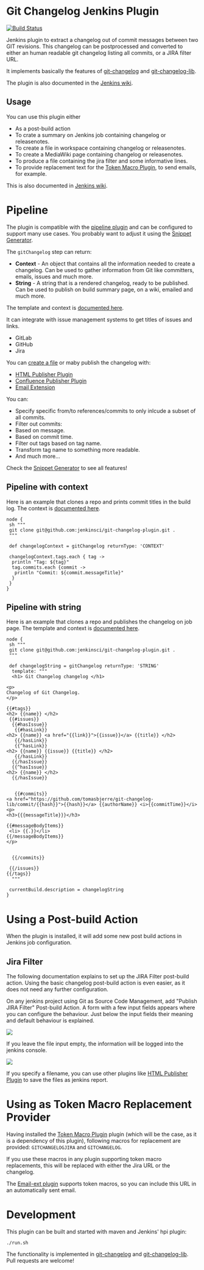 # Git Changelog Jenkins Plugin

[![Build Status](https://ci.jenkins.io/job/Plugins/job/git-changelog-plugin/job/master/badge/icon)](https://ci.jenkins.io/job/Plugins/job/git-changelog-plugin)

Jenkins plugin to extract a changelog out of commit messages between two GIT revisions. This changelog can be postprocessed and converted
to either an human readable git changelog listing all commits, or a JIRA filter URL.

It implements basically the features of [git-changelog](https://github.com/paulwellnerbou/git-changelog) and [git-changelog-lib](https://github.com/tomasbjerre/git-changelog-lib).

The plugin is also documented in the [Jenkins wiki](https://wiki.jenkins-ci.org/display/JENKINS/Git+Changelog+Plugin).

## Usage

You can use this plugin either
* As a post-build action
 * To crate a summary on Jenkins job containing changelog or releasenotes.
 * To create a file in workspace containing changelog or releasenotes.
 * To create a MediaWiki page containing changelog or releasenotes.
 * To produce a file containing the jira filter and some informative lines.
* To provide replacement text for the [Token Macro Plugin](https://wiki.jenkins-ci.org/display/JENKINS/Token+Macro+Plugin), to send
emails, for example.

This is also documented in [Jenkins wiki](https://wiki.jenkins-ci.org/display/JENKINS/Git+Changelog+Plugin).

# Pipeline

The plugin is compatible with the [pipeline plugin](https://jenkins.io/doc/book/pipeline/getting-started/) and can be configured to support many use cases. You probably want to adjust it using the [Snippet Generator](https://jenkins.io/doc/book/pipeline/getting-started/#snippet-generator).

The `gitChangelog` step can return:

 * **Context** - An object that contains all the information needed to create a changelog. Can be used to gather information from Git like committers, emails, issues and much more.
 * **String** - A string that is a rendered changelog, ready to be published. Can be used to publish on build summary page, on a wiki, emailed and much more.

The template and context is [documented here](https://github.com/tomasbjerre/git-changelog-lib).

It can integrate with issue management systems to get titles of issues and links.

 * GitLab
 * GitHub
 * Jira

You can [create a file](https://jenkins.io/doc/pipeline/examples/) or maby publish the changelog with:

 * [HTML Publisher Plugin](https://plugins.jenkins.io/htmlpublisher)
 * [Confluence Publisher Plugin](https://plugins.jenkins.io/confluence-publisher)
 * [Email Extension](https://plugins.jenkins.io/email-ext)

You can:

 * Specify specific from/to references/commits to only inlcude a subset of all commits.
 * Filter out commits:
  * Based on message.
  * Based on commit time.
 * Filter out tags based on tag name.
 * Transform tag name to something more readable.
 * And much more...

Check the [Snippet Generator](https://jenkins.io/doc/book/pipeline/getting-started/#snippet-generator) to see all features!

## Pipeline with context

Here is an example that clones a repo and prints commit titles in the build log. The context is [documented here](https://github.com/tomasbjerre/git-changelog-lib).

```
node {
 sh """
 git clone git@github.com:jenkinsci/git-changelog-plugin.git .
 """
    
 def changelogContext = gitChangelog returnType: 'CONTEXT'

 changelogContext.tags.each { tag ->
  println "Tag: ${tag}"
  tag.commits.each {commit ->
   println "Commit: ${commit.messageTitle}"
  }
 }
}
```

## Pipeline with string

Here is an example that clones a repo and publishes the changelog on job page. The template and context is [documented here](https://github.com/tomasbjerre/git-changelog-lib).

```
node {
 sh """
 git clone git@github.com:jenkinsci/git-changelog-plugin.git .
 """
    
 def changelogString = gitChangelog returnType: 'STRING'
  template: """
  <h1> Git Changelog changelog </h1>

<p>
Changelog of Git Changelog.
</p>

{{#tags}}
<h2> {{name}} </h2>
 {{#issues}}
  {{#hasIssue}}
   {{#hasLink}}
<h2> {{name}} <a href="{{link}}">{{issue}}</a> {{title}} </h2>
   {{/hasLink}}
   {{^hasLink}}
<h2> {{name}} {{issue}} {{title}} </h2>
   {{/hasLink}}
  {{/hasIssue}}
  {{^hasIssue}}
<h2> {{name}} </h2>
  {{/hasIssue}}


   {{#commits}}
<a href="https://github.com/tomasbjerre/git-changelog-lib/commit/{{hash}}">{{hash}}</a> {{authorName}} <i>{{commitTime}}</i>
<p>
<h3>{{{messageTitle}}}</h3>

{{#messageBodyItems}}
 <li> {{.}}</li> 
{{/messageBodyItems}}
</p>


  {{/commits}}

 {{/issues}}
{{/tags}}
  """

 currentBuild.description = changelogString
}
```

# Using a Post-build Action

When the plugin is installed, it will add some new post build actions in Jenkins job configuration.

## Jira Filter
The following documentation explains to set up the JIRA Filter post-build action. Using the basic changelog post-build action
is even easier, as it does not need any further configuration.

On any jenkins project using Git as Source Code Management, add "Publish JIRA Filter" Post-build Action. A form with a few
input fields appears where you can configure the behaviour. Just below the input fields their meaning and default behaviour is
explained.

![](/doc/imgs/git-jira-log-post-build-action.png)

If you leave the file input empty, the information will be logged into the jenkins console.

![](/doc/imgs/git-jira-log-post-build-action-console.png)

If you specify a filename, you can use other plugins like [HTML Publisher Plugin](https://wiki.jenkins-ci.org/display/JENKINS/HTML+Publisher+Plugin)
to save the files as jenkins report.

# Using as Token Macro Replacement Provider

Having installed the [Token Macro Plugin](https://wiki.jenkins-ci.org/display/JENKINS/Token+Macro+Plugin) plugin (which will be the case, as it is a dependency of this plugin), following macros for replacement are provided: <code>GITCHANGELOGJIRA</code> and <code>GITCHANGELOG</code>.

If you use these macros in any plugin supporting token macro replacements, this will be replaced with either the Jira URL or the changelog.

The [Email-ext plugin](https://wiki.jenkins-ci.org/display/JENKINS/Email-ext+plugin) supports token macros, so you can include this URL
in an automatically sent email.

# Development

This plugin can be built and started with maven and Jenkins' hpi plugin:

```
./run.sh
```

The functionality is implemented in [git-changelog](https://github.com/paulwellnerbou/git-changelog) and [git-changelog-lib](https://github.com/tomasbjerre/git-changelog-lib). Pull requests are welcome!


